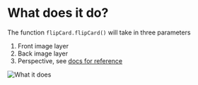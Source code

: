# What does it do?
The function `flipCard.flipCard()` will take in three parameters

1. Front image layer
2. Back image layer
3. Perspective, see [docs for reference](http://framerjs.com/docs/#layer.perspective)

![What it does](http://i.imgur.com/GBWvMkm.png)
